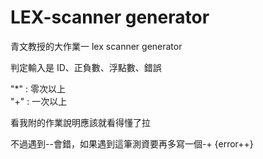 # LEX-scanner generator 
青文教授的大作業一
lex scanner generator 

判定輸入是 ID、正負數、浮點數、錯誤

"*" : 零次以上  
"+" : 一次以上  

看我附的作業說明應該就看得懂了拉

不過遇到--會錯，如果遇到這筆測資要再多寫一個-+ {error++}
